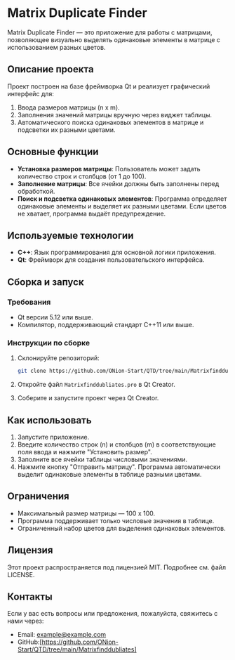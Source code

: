# Matrix Duplicate Finder

Matrix Duplicate Finder — это приложение для работы с матрицами, позволяющее визуально выделять одинаковые элементы в матрице с использованием разных цветов.

## Описание проекта

Проект построен на базе фреймворка Qt и реализует графический интерфейс для:

1. Ввода размеров матрицы (n х m).
2. Заполнения значений матрицы вручную через виджет таблицы.
3. Автоматического поиска одинаковых элементов в матрице и подсветки их разными цветами.

## Основные функции

- **Установка размеров матрицы**: Пользователь может задать количество строк и столбцов (от 1 до 100).
- **Заполнение матрицы**: Все ячейки должны быть заполнены перед обработкой.
- **Поиск и подсветка одинаковых элементов**: Программа определяет одинаковые элементы и выделяет их разными цветами. Если цветов не хватает, программа выдаёт предупреждение.

## Используемые технологии

- **C++**: Язык программирования для основной логики приложения.
- **Qt**: Фреймворк для создания пользовательского интерфейса.

## Сборка и запуск

### Требования

- Qt версии 5.12 или выше.
- Компилятор, поддерживающий стандарт C++11 или выше.

### Инструкции по сборке

1. Склонируйте репозиторий:
   ```bash
   git clone https://github.com/ONion-Start/QTD/tree/main/Matrixfinddubliates/matrix-duplicate-finder.git
   ```

2. Откройте файл `Matrixfinddubliates.pro` в Qt Creator.

3. Соберите и запустите проект через Qt Creator.

## Как использовать

1. Запустите приложение.
2. Введите количество строк (n) и столбцов (m) в соответствующие поля ввода и нажмите "Установить размер".
3. Заполните все ячейки таблицы числовыми значениями.
4. Нажмите кнопку "Отправить матрицу". Программа автоматически выделит одинаковые элементы в таблице разными цветами.

## Ограничения

- Максимальный размер матрицы — 100 х 100.
- Программа поддерживает только числовые значения в таблице.
- Ограниченный набор цветов для выделения одинаковых элементов.

## Лицензия

Этот проект распространяется под лицензией MIT. Подробнее см. файл LICENSE.

## Контакты

Если у вас есть вопросы или предложения, пожалуйста, свяжитесь с нами через:

- Email: example@example.com
- GitHub:[https://github.com/ONion-Start/QTD/tree/main/Matrixfinddubliates]
